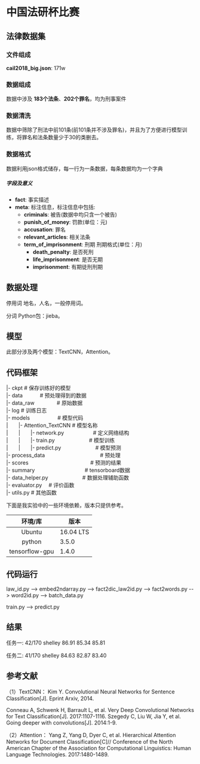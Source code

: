 # 中国法研杯比赛

## 法律数据集

### 文件组成
**cail2018_big.json**: 171w

### 数据组成
数据中涉及 **183个法条**、**202个罪名**，均为刑事案件

### 数据清洗
数据中筛除了刑法中前101条(前101条并不涉及罪名)，并且为了方便进行模型训练，将罪名和法条数量少于30的类删去。

### 数据格式
数据利用json格式储存，每一行为一条数据，每条数据均为一个字典
##### 字段及意义
* **fact**: 事实描述
* **meta**: 标注信息，标注信息中包括:
	* **criminals**: 被告(数据中均只含一个被告)
	* **punish\_of\_money**: 罚款(单位：元)
	* **accusation**: 罪名
	* **relevant\_articles**: 相关法条
	* **term\_of\_imprisonment**: 刑期
		刑期格式(单位：月)
		* **death\_penalty**: 是否死刑
		* **life\_imprisonment**: 是否无期
		* **imprisonment**: 有期徒刑刑期

## 数据处理
停用词
地名，人名，一般停用词。

分词
Python包：jieba。

## 模型
此部分涉及两个模型：TextCNN，Attention。

##  代码框架
|- ckpt       # 保存训练好的模型<br/>
|- data　　　    # 预处理得到的数据<br/>
|- data_raw　　　　   # 原始数据<br/>
|- log                    # 训练日志<br/>
|- models　　　　　  # 模型代码<br/>
|　　|- Attention_TextCNN               # 模型名称<br/>
|　　|　　|- network.py　　　   　　    # 定义网络结构<br/>
|　　|　　|- train.py　　　　  　　      # 模型训练<br/>
|　　|　　|- predict.py　　　  　　    　# 模型预测<br/>
|- process_data　　　　　  　　　　　  # 预处理<br/>
|- scores　　　　   　　　　  　　　   # 预测的结果<br/>
|- summary　　　　　　　　  　       # tensorboard数据<br/>
|- data_helper.py　　　　　   　        # 数据处理辅助函数<br/>
|- evaluator.py　                       # 评价函数<br/>
|- utils.py                             # 其他函数<br/>

下面是我实验中的一些环境依赖，版本只提供参考。

|环境/库|版本|
|:---------:|----------|
|Ubuntu|16.04 LTS|
|python|3.5.0|
|tensorflow-gpu|1.4.0|

## 代码运行
law_id.py --> embed2ndarray.py --> fact2dic_law2id.py --> fact2words.py --> word2id.py --> batch_data.py

train.py --> predict.py

## 结果
任务一:
42/170	shelley	86.91	85.34	85.81

任务二:
41/170	shelley	84.63	82.87	83.40

## 参考文献
（1）TextCNN：
Kim Y. Convolutional Neural Networks for Sentence Classification[J]. Eprint Arxiv, 2014.<br/>

Conneau A, Schwenk H, Barrault L, et al. Very Deep Convolutional Networks for Text Classification[J]. 2017:1107-1116.
Szegedy C, Liu W, Jia Y, et al. Going deeper with convolutions[J]. 2014:1-9.<br/>

（2）Attention：
Yang Z, Yang D, Dyer C, et al. Hierarchical Attention Networks for Document Classification[C]// Conference of the North American Chapter of the Association for Computational Linguistics: Human Language Technologies. 2017:1480-1489.<br/>

